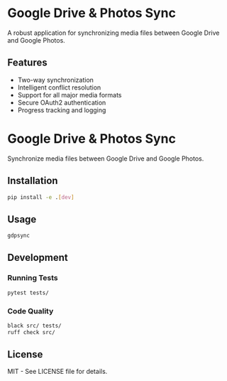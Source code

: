 ﻿# Google Drive & Photos Sync

A robust application for synchronizing media files between Google Drive and Google Photos.

## Features

- Two-way synchronization
- Intelligent conflict resolution
- Support for all major media formats
- Secure OAuth2 authentication
- Progress tracking and logging

# Google Drive & Photos Sync

Synchronize media files between Google Drive and Google Photos.

## Installation

```bash
pip install -e .[dev]
```


## Usage

```bash
gdpsync
```


## Development

### Running Tests

```bash
pytest tests/
```


### Code Quality

```bash
black src/ tests/
ruff check src/
```



## License

MIT - See LICENSE file for details.


